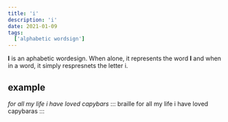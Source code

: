 ```yaml
---
title: 'i'
description: 'i'
date: 2021-01-09
tags:
  ['alphabetic wordsign']
---
```


**I** is an aphabetic wordesign. When alone, it represents the word **I** and when in a word, it simply respresnets the letter i.

## example
 
*for all my life i have loved capybars*
::: braille
for all my life i have loved capybaras
:::